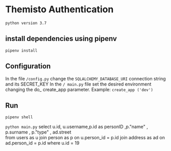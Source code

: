 # Themisto Authentication

`python version 3.7`

## install dependencies using pipenv
`pipenv install`

## Configuration
In the file `/config.py` change the `SQLALCHEMY_DATABASE_URI` connection string and its SECRET_KEY 
In the `/ main.py` file set the desired environment
changing the do_ create_app parameter.
Example: `create_app ('dev')`

## Run
`
pipenv shell
`

`
python main.py
`
select u.id, u.username,p.id as personID ,p."name" , p.surname , p."type" , ad.street       
from   users as u 
join person as p
	on u.person_id = p.id
join address as ad 
	on ad.person_id = p.id
where u.id  = 19
